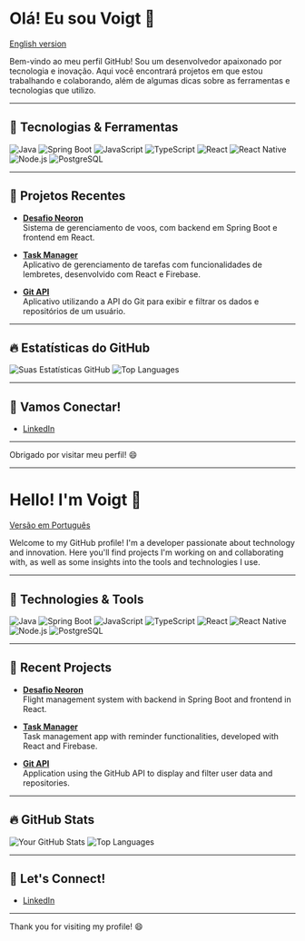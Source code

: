 # Olá! Eu sou Voigt 👋
[English version](#hello-im-voigt-)

Bem-vindo ao meu perfil GitHub! Sou um desenvolvedor apaixonado por tecnologia e inovação. Aqui você encontrará projetos em que estou trabalhando e colaborando, além de algumas dicas sobre as ferramentas e tecnologias que utilizo.

---

## 🚀 Tecnologias & Ferramentas
![Java](https://img.shields.io/badge/Java-ED8B00?style=for-the-badge&logo=java&logoColor=white)
![Spring Boot](https://img.shields.io/badge/Spring%20Boot-6DB33F?style=for-the-badge&logo=springboot&logoColor=white)
![JavaScript](https://img.shields.io/badge/JavaScript-323330?style=for-the-badge&logo=javascript&logoColor=F7DF1E)
![TypeScript](https://img.shields.io/badge/TypeScript-007ACC?style=for-the-badge&logo=typescript&logoColor=white)
![React](https://img.shields.io/badge/React-20232A?style=for-the-badge&logo=react&logoColor=61DAFB)
![React Native](https://img.shields.io/badge/React%20Native-20232A?style=for-the-badge&logo=react&logoColor=61DAFB)
![Node.js](https://img.shields.io/badge/Node.js-339933?style=for-the-badge&logo=nodedotjs&logoColor=white)
![PostgreSQL](https://img.shields.io/badge/PostgreSQL-316192?style=for-the-badge&logo=postgresql&logoColor=white)

---

## 📂 Projetos Recentes

- **[Desafio Neoron](https://github.com/Voigtuwu/Desafio-Neoron)**  
  Sistema de gerenciamento de voos, com backend em Spring Boot e frontend em React.
  
- **[Task Manager](https://github.com/Voigtuwu/Task-Manager)**  
  Aplicativo de gerenciamento de tarefas com funcionalidades de lembretes, desenvolvido com React e Firebase.

- **[Git API](https://github.com/Voigtuwu/Task-Manager)**  
  Aplicativo utilizando a API do Git para exibir e filtrar os dados e repositórios de um usuário.

---

## 🔥 Estatísticas do GitHub

![Suas Estatísticas GitHub](https://github-readme-stats.vercel.app/api?username=Voigtuwu&show_icons=true&theme=dracula)
![Top Languages](https://github-readme-stats.vercel.app/api/top-langs/?username=Voigtuwu&layout=compact&theme=dracula)

---

## 📝 Vamos Conectar!

- [LinkedIn](https://www.linkedin.com/in/seu-perfil)

---

Obrigado por visitar meu perfil! 😄

---

# Hello! I'm Voigt 👋
[Versão em Português](#olá-eu-sou-voigt-)

Welcome to my GitHub profile! I'm a developer passionate about technology and innovation. Here you'll find projects I'm working on and collaborating with, as well as some insights into the tools and technologies I use.

---

## 🚀 Technologies & Tools
![Java](https://img.shields.io/badge/Java-ED8B00?style=for-the-badge&logo=java&logoColor=white)
![Spring Boot](https://img.shields.io/badge/Spring%20Boot-6DB33F?style=for-the-badge&logo=springboot&logoColor=white)
![JavaScript](https://img.shields.io/badge/JavaScript-323330?style=for-the-badge&logo=javascript&logoColor=F7DF1E)
![TypeScript](https://img.shields.io/badge/TypeScript-007ACC?style=for-the-badge&logo=typescript&logoColor=white)
![React](https://img.shields.io/badge/React-20232A?style=for-the-badge&logo=react&logoColor=61DAFB)
![React Native](https://img.shields.io/badge/React%20Native-20232A?style=for-the-badge&logo=react&logoColor=61DAFB)
![Node.js](https://img.shields.io/badge/Node.js-339933?style=for-the-badge&logo=nodedotjs&logoColor=white)
![PostgreSQL](https://img.shields.io/badge/PostgreSQL-316192?style=for-the-badge&logo=postgresql&logoColor=white)

---

## 📂 Recent Projects

- **[Desafio Neoron](https://github.com/Voigtuwu/Desafio-Neoron)**  
  Flight management system with backend in Spring Boot and frontend in React.
  
- **[Task Manager](https://github.com/Voigtuwu/Task-Manager)**  
  Task management app with reminder functionalities, developed with React and Firebase.

- **[Git API](https://github.com/Voigtuwu/Task-Manager)**  
  Application using the GitHub API to display and filter user data and repositories.

---

## 🔥 GitHub Stats

![Your GitHub Stats](https://github-readme-stats.vercel.app/api?username=Voigtuwu&show_icons=true&theme=dracula)
![Top Languages](https://github-readme-stats.vercel.app/api/top-langs/?username=Voigtuwu&layout=compact&theme=dracula)

---

## 📝 Let's Connect!

- [LinkedIn](https://www.linkedin.com/in/your-profile)

---

Thank you for visiting my profile! 😄
